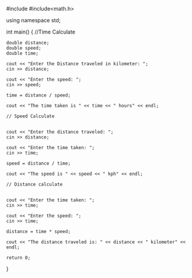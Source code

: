 #include<iostream>
#include<math.h>

using namespace std;

int main()
{
    //Time Calculate
    
    double distance;
    double speed;
    double time;
    
    cout << "Enter the Distance traveled in kilometer: ";
    cin >> distance;
    
    cout << "Enter the speed: ";
    cin >> speed;
    
    time = distance / speed;
    
    cout << "The time taken is " << time << " hours" << endl;
    
    // Speed Calculate
    
    
    cout << "Enter the distance traveled: ";
    cin >> distance;
    
    cout << "Enter the time taken: ";
    cin >> time;
    
    speed = distance / time;
    
    cout << "The speed is " << speed << " kph" << endl;
    
    // Distance calculate
    
    
    cout << "Enter the time taken: ";
    cin >> time;
    
    cout << "Enter the speed: ";
    cin >> time;
    
    distance = time * speed;
    
    cout << "The distance traveled is: " << distance << " kilometer" << endl;
    
    return 0;
}

